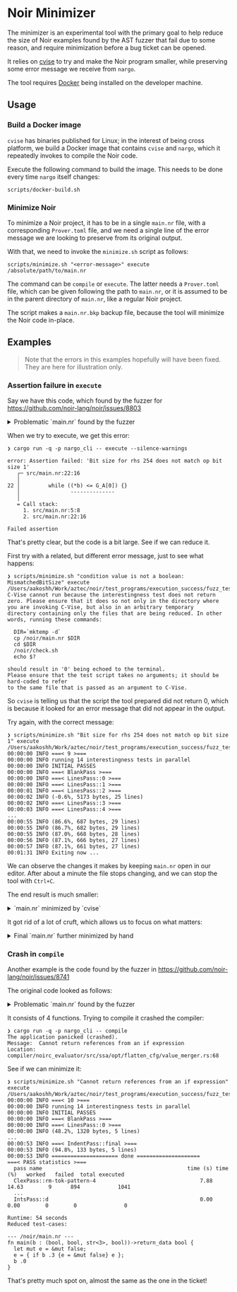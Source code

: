 # Noir Minimizer

The minimizer is an experimental tool with the primary goal to help reduce the size of Noir examples found
by the AST fuzzer that fail due to some reason, and require minimization before a bug ticket can be opened.

It relies on [cvise](https://github.com/marxin/cvise?tab=readme-ov-file) to try and make the Noir program
smaller, while preserving some error message we receive from `nargo`.

The tool requires [Docker](https://docs.docker.com/engine/install/) being installed on the developer machine.

## Usage

### Build a Docker image

`cvise` has binaries published for Linux; in the interest of being cross platform, we build a Docker image
that contains `cvise` and `nargo`, which it repeatedly invokes to compile the Noir code.

Execute the following command to build the image. This needs to be done every time `nargo` itself changes:

```shell
scripts/docker-build.sh
```

### Minimize Noir

To minimize a Noir project, it has to be in a single `main.nr` file, with a corresponding `Prover.toml` file,
and we need a single line of the error message we are looking to preserve from its original output.

With that, we need to invoke the `minimize.sh` script as follows:

```shell
scripts/minimize.sh "<error-message>" execute /absolute/path/to/main.nr
```

The command can be `compile` or `execute`. The latter needs a `Prover.toml` file, which can be given following
the path to `main.nr`, or it is assumed to be in the parent directory of `main.nr`, like a regular Noir project.

The script makes a `main.nr.bkp` backup file, because the tool will minimize the Noir code in-place.

## Examples

> Note that the errors in this examples hopefully will have been fixed. They are here for illustration only.

### Assertion failure in `execute`

Say we have this code, which found by the fuzzer for https://github.com/noir-lang/noir/issues/8803

<details>
<summary>Problematic `main.nr` found by the fuzzer</summary>

```rust
global G_A: [bool; 3] = [false, true, true];
global G_B: bool = false;
global G_C: Field = -144409342013671434790742305428920231458;
unconstrained fn main() -> return_data i32 {
    let mut ctx_limit: u32 = 25;
    if func_1((&mut ["IKA", "ALO", "OIL"]), (&mut ctx_limit))[(2072760302 % 3)] {
        let mut a: [(u128, str<3>, i32, u128); 4] = [
            (
                if ((!G_A[1]) <= func_1((&mut ["HFQ", "QPY", "WQC"]), (&mut ctx_limit))[0]) {
                    if G_B {
                        if true {
                            (G_C as u128)
                        } else {
                            if true {
                                (G_C as u128)
                            } else {
                                if G_B {
                                    (G_C as u128)
                                } else {
                                    if true {
                                        if func_1((&mut ["VDK", "MSE", "XBE"]), (&mut ctx_limit))[1]
                                             {
                                                if func_1(
                                                    (&mut ["WPK", "DIS", "AEH"]),
                                                    (&mut ctx_limit),
                                                )[2] {
                                                    (G_C as u128)
                                                } else {
                                                    (G_C as u128)
                                                }
                                            } else {
                                                (G_C as u128)
                                            }
                                        } else {
                                            (G_C as u128)
                                        }
                                    }
                                }
                            }
                        } else {
                            (G_C as u128)
                        }
                    } else {
                        (G_C as u128)
                    }, "GQD", 33713394, (G_C as u128),
                ),
                ((G_C as u128), "ZLA", 847084415, (G_C as u128)),
                ((G_C as u128), "FCA", -2071434514, (G_C as u128)),
                ((G_C as u128), "ITC", -148063243, (G_C as u128)),
            ];
            -1807850365
        } else {
            1598311787
        }
    }
unconstrained fn func_1(a: &mut [str<3>; 3], _ctx_limit: &mut u32) -> [bool; 3] {
    let i: &mut [str<3>; 3] = {
        let mut b: &mut bool = (&mut true);
        b = b;
        b = b;
        {
            let mut idx_c: u32 = 0;
            while ((*b) <= G_A[0]) {
                if (idx_c == 1) {
                    break
                } else {
                    idx_c = (idx_c + 1);
                    for idx_d in 1373182677..1373182678 {
                        {
                            let mut idx_e: u32 = 0;
                            loop {
                                if (idx_e == 7) {
                                    break
                                } else {
                                    idx_e = (idx_e + 1);
                                    break;
                                    b = b;
                                    {
                                        let mut idx_f: u32 = 0;
                                        loop {
                                            if (idx_f == 9) {
                                                break
                                            } else {
                                                idx_f = (idx_f + 1);
                                                break;
                                                let h = {
                                                    {
                                                        let mut idx_g: u32 = 0;
                                                        while (idx_d >= idx_d) {
                                                            if (idx_g == 5) {
                                                                break
                                                            } else {
                                                                idx_g = (idx_g + 1);
                                                                b = b;
                                                            }
                                                        }
                                                    };
                                                    (G_B as Field)
                                                };
                                                break;
                                            }
                                        }
                                    };
                                }
                            }
                        };
                        break;
                    }
                }
            }
        };
        (&mut ["NXB", "YLT", "FQU"])
    };
    G_A
}
```

</details>

When we try to execute, we get this error:

```console
❯ cargo run -q -p nargo_cli -- execute --silence-warnings

error: Assertion failed: 'Bit size for rhs 254 does not match op bit size 1'
   ┌─ src/main.nr:22:16
   │
22 │         while ((*b) <= G_A[0]) {}
   │                --------------
   │
   = Call stack:
     1. src/main.nr:5:8
     2. src/main.nr:22:16

Failed assertion
```

That's pretty clear, but the code is a bit large. See if we can reduce it.

First try with a related, but different error message, just to see what happens:

```console
❯ scripts/minimize.sh "condition value is not a boolean: MismatchedBitSize" execute /Users/aakoshh/Work/aztec/noir/test_programs/execution_success/fuzz_testing/src/main.nr
C-Vise cannot run because the interestingness test does not return
zero. Please ensure that it does so not only in the directory where
you are invoking C-Vise, but also in an arbitrary temporary
directory containing only the files that are being reduced. In other
words, running these commands:

  DIR=`mktemp -d`
  cp /noir/main.nr $DIR
  cd $DIR
  /noir/check.sh
  echo $?

should result in '0' being echoed to the terminal.
Please ensure that the test script takes no arguments; it should be hard-coded to refer
to the same file that is passed as an argument to C-Vise.
```

So `cvise` is telling us that the script the tool prepared did not return 0, which is because it looked for an error message that did not appear in the output.

Try again, with the correct message:

```console
❯ scripts/minimize.sh "Bit size for rhs 254 does not match op bit size 1" execute /Users/aakoshh/Work/aztec/noir/test_programs/execution_success/fuzz_testing/src/main.nr
00:00:00 INFO ===< 9 >===
00:00:00 INFO running 14 interestingness tests in parallel
00:00:00 INFO INITIAL PASSES
00:00:00 INFO ===< BlankPass >===
00:00:00 INFO ===< LinesPass::0 >===
00:00:00 INFO ===< LinesPass::1 >===
00:00:01 INFO ===< LinesPass::2 >===
00:00:02 INFO (-0.6%, 5173 bytes, 25 lines)
00:00:02 INFO ===< LinesPass::3 >===
00:00:03 INFO ===< LinesPass::4 >===
...
00:00:55 INFO (86.6%, 687 bytes, 29 lines)
00:00:55 INFO (86.7%, 682 bytes, 29 lines)
00:00:55 INFO (87.0%, 668 bytes, 28 lines)
00:00:56 INFO (87.1%, 666 bytes, 27 lines)
00:00:57 INFO (87.1%, 661 bytes, 27 lines)
00:01:31 INFO Exiting now ...
```

We can observe the changes it makes by keeping `main.nr` open in our editor. After about a minute the file stops changing, and we can stop the tool with `Ctrl+C`.

The end result is much smaller:

<details>
<summary>`main.nr` minimized by `cvise`</summary>

```rust
global G_A: [bool] = [true];
global G_B: bool = false;
unconstrained fn main() -> return_data i32 {
    let mut ctx_limit = 25;
    if func_1((&mut ["IKA", "ALO", "OIL"]), (&mut ctx_limit))[0] {
        [
            (
                if (func_1((&mut ["HFQ", "QPY", "WQC"]), (&mut ctx_limit))[0]) {
                    0
                } else {
                    0
                }
            ),
        ];
    }
    1598311787
}
unconstrained fn func_1(a: &mut [str<3>; 3], _ctx_limit: &mut u32) -> [bool] {
    {
        let mut b = (&mut true);
        b = b;
        while ((*b) <= G_A[0]) {}
    };
    G_A
}
```

</details>

It got rid of a lot of cruft, which allows us to focus on what matters:

<details>
<summary>Final `main.nr` further minimized by hand</summary>

```rust
unconstrained fn main() {
    let mut b: &mut bool = (&mut true);
    b = b;
    {
        while ((*b) <= false) {}
    };
}
```

</details>

### Crash in `compile`

Another example is the code found by the fuzzer in https://github.com/noir-lang/noir/issues/8741

The original code looked as follows:

<details>
<summary>Problematic `main.nr` found by the fuzzer</summary>

```rust
global G_A: bool = false;
fn main(a: pub [(bool, bool, str<3>, bool); 4], b: (bool, bool, str<3>, bool), c: str<4>) -> return_data bool {
    let mut ctx_limit: u32 = 25;
    let i = unsafe { func_2_proxy(ctx_limit) };
    let h = if b.0 {
        let d = b.2;
        let mut g = if b.3 {
            let f: [&mut [&mut bool; 2]; 2] = {
                let mut e: &mut bool = (&mut false);
                e = {
                    e = e;
                    if b.3 {
                        e = (&mut false);
                        e = e;
                        e = e;
                        e = e;
                    };
                    e
                };
                [(&mut [(&mut true), (&mut false)]), (&mut [(&mut false), (&mut true)])]
            };
            if false {
                a
            } else {
                a
            }
        } else {
            a
        };
        c
    } else {
        c
    };
    b.0
}
fn func_1(ctx_limit: &mut u32) -> bool {
    if ((*ctx_limit) == 0) {
        true
    } else {
        *ctx_limit = ((*ctx_limit) - 1);
        let mut h: str<4> = {
            let mut a = (unsafe { func_2_proxy((*ctx_limit)) }.1 as Field);
            for idx_b in 48 .. 48 {
                for idx_c in 37919 .. 37925 {
                    a = (unsafe { func_2_proxy((*ctx_limit)) }.1 as Field);
                };
                for idx_d in 17890133749029059494 .. 17890133749029059501 {
                    for idx_e in 2936542607166930997 .. 2936542607166930989 {
                        a = (((idx_d as Field) * (G_A as Field)) / (unsafe { func_2_proxy((*ctx_limit)) }.0 as Field));
                        let g: &mut bool = {
                            let mut f: Field = {
                                308424986754900546907368585881390441546
                            };
                            (&mut true)
                        };
                        a = (-(G_A as Field));
                    };
                    a = (-(idx_d as Field));
                };
                a = -216918869032603336751134960482740787067;
            };
            "OULD"
        };
        true
    }
}
unconstrained fn func_2(ctx_limit: &mut u32) -> (bool, bool, str<3>, bool) {
    if ((*ctx_limit) == 0) {
        (false, true, "SUY", false)
    } else {
        *ctx_limit = ((*ctx_limit) - 1);
        func_2(ctx_limit)
    }
}
unconstrained fn func_2_proxy(mut ctx_limit: u32) -> (bool, bool, str<3>, bool) {
    func_2((&mut ctx_limit))
}
```

</details>

It consists of 4 functions. Trying to compile it crashed the compiler:

```console
❯ cargo run -q -p nargo_cli -- compile
The application panicked (crashed).
Message:  Cannot return references from an if expression
Location: compiler/noirc_evaluator/src/ssa/opt/flatten_cfg/value_merger.rs:68
```

See if we can minimize it:

```console
❯ scripts/minimize.sh "Cannot return references from an if expression" execute /Users/aakoshh/Work/aztec/noir/test_programs/execution_success/fuzz_testing/src/main.nr
00:00:00 INFO ===< 10 >===
00:00:00 INFO running 14 interestingness tests in parallel
00:00:00 INFO INITIAL PASSES
00:00:00 INFO ===< BlankPass >===
00:00:00 INFO ===< LinesPass::0 >===
00:00:00 INFO (48.2%, 1320 bytes, 5 lines)
...
00:00:53 INFO ===< IndentPass::final >===
00:00:53 INFO (94.8%, 133 bytes, 5 lines)
00:00:53 INFO ===================== done ====================
===< PASS statistics >===
  pass name                                              time (s) time (%)   worked   failed  total executed
  ClexPass::rm-tok-pattern-4                                 7.88    14.63        9      894            1041
  ...
  IntsPass::d                                                0.00     0.00        0        0               0

Runtime: 54 seconds
Reduced test-cases:

--- /noir/main.nr ---
fn main(b : (bool, bool, str<3>, bool))->return_data bool {
  let mut e = &mut false;
  e = { if b .3 {e = &mut false} e };
  b .0
}
```

That's pretty much spot on, almost the same as the one in the ticket!